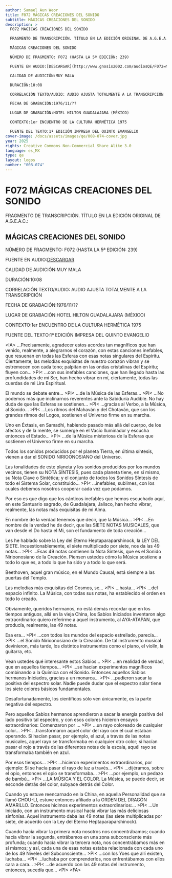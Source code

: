 ```yaml
---
author: Samael Aun Weor
title: F072 MÁGICAS CREACIONES DEL SONIDO
subtitle: MÁGICAS CREACIONES DEL SONIDO
description: >
  F072 MÁGICAS CREACIONES DEL SONIDO

  FRAGMENTO DE TRANSCRIPCIÓN. TÍTULO EN LA EDICIÓN ORIGINAL DE A.G.E.A.C.:

  MÁGICAS CREACIONES DEL SONIDO

  NÚMERO DE FRAGMENTO: F072 (HASTA LA 5ª EDICIÓN: 239)

  FUENTE EN AUDIO:[DESCARGAR](http://www.gnosis2002.com/audiosQE/F072=MAGICAS-CREACIONES-DEL-SONIDO.zip)

  CALIDAD DE AUDICIÓN:MUY MALA

  DURACIÓN:10:08

  CORRELACIÓN TEXTO/AUDIO: AUDIO AJUSTA TOTALMENTE A LA TRANSCRIPCIÓN

  FECHA DE GRABACIÓN:1976/11/??

  LUGAR DE GRABACIÓN:HOTEL HILTON GUADALAJARA (MÉXICO)

  CONTEXTO:1er ENCUENTRO DE LA CULTURA HERMÉTICA 1975

  FUENTE DEL TEXTO:1ª EDICIÓN IMPRESA DEL QUINTO EVANGELIO
cover-image: /docs/assets/images/qe/008-074-cover.jpg
year: 2025
rights: Creative Commons Non-Commercial Share Alike 3.0
language: es_MX
type: qe
layout: logos
number: "008-074"
---
```

# F072 MÁGICAS CREACIONES DEL SONIDO

FRAGMENTO DE TRANSCRIPCIÓN. TÍTULO EN LA EDICIÓN ORIGINAL DE A.G.E.A.C.:

## MÁGICAS CREACIONES DEL SONIDO

NÚMERO DE FRAGMENTO: F072 (HASTA LA 5ª EDICIÓN: 239)

FUENTE EN AUDIO:[DESCARGAR](http://www.gnosis2002.com/audiosQE/F072=MAGICAS-CREACIONES-DEL-SONIDO.zip)

CALIDAD DE AUDICIÓN:MUY MALA

DURACIÓN:10:08

CORRELACIÓN TEXTO/AUDIO: AUDIO AJUSTA TOTALMENTE A LA TRANSCRIPCIÓN

FECHA DE GRABACIÓN:1976/11/??

LUGAR DE GRABACIÓN:HOTEL HILTON GUADALAJARA (MÉXICO)

CONTEXTO:1er ENCUENTRO DE LA CULTURA HERMÉTICA 1975

FUENTE DEL TEXTO:1ª EDICIÓN IMPRESA DEL QUINTO EVANGELIO

\>IA< ...Precisamente, agradecer estos acordes tan magníficos que han venido, realmente, a alegrarnos el corazón, con estas canciones inefables, que resuenan en todas las Esferas con esas notas singulares del Espíritu. Ciertamente, las melodías exquisitas de nuestro corazón vibran y se estremecen con cada tono; palpitan en las ondas cristalinas del Espíritu; fluyen con... \>PI< ...con sus inefables canciones, que han llegado hasta las profundidades de mi Ser, han hecho vibrar en mí, ciertamente, todas las cuerdas de mi Lira Espiritual.

El mundo se debate entre... \>PI< ...de la Música de las Esferas... \>PI< ...No podemos más que inclinarnos reverentes ante la Sabiduría Audible. No hay duda de que las Esferas se sostienen... \>PI< ...gracias al Verbo, a la Música, al Sonido... \>PI< ...Los ritmos del Mahaván y del Chotaván, que son los grandes ritmos del Logos, sostienen el Universo firme en su marcha.

Uno en Éxtasis, en Samadhi, habiendo pasado más allá del cuerpo, de los afectos y de la mente, se sumerge en el Vacío Iluminador y escucha entonces el Estado... \>PI< ...de la Música misteriosa de la Esferas que sostienen el Universo firme en su marcha.

Todos los sonidos producidos por el planeta Tierra, en última síntesis, vienen a dar el SONIDO NIRIOONOSIANO del Universo.

Las tonalidades de este planeta y los sonidos producidos por los mundos vecinos, tienen su NOTA SÍNTESIS, pues cada planeta tiene, en sí mismo, su Nota Clave o Sintética; y el conjunto de todos los Sonidos Síntesis de todo el Sistema Solar, constituido... \>PI< ...inefables, sublimes, con los cuales debemos nosotros cooperar cada vez que podamos.

Por eso es que digo que los cánticos inefables que hemos escuchado aquí, en este Santuario sagrado, de Guadalajara, Jalisco, han hecho vibrar, realmente, las notas más exquisitas de mi Alma.

En nombre de la verdad tenemos que decir, que la Música... \>PI< ...En nombre de la verdad he de decir, que las SIETE NOTAS MUSICALES, que van desde el Do hasta el Mi, son el fundamento de toda creación...

Les he hablado sobre la Ley del Eterno Heptaparaparshinock, la LEY DEL SIETE. Incuestionablemente, el siete multiplicado por siete, nos da las 49 notas... \>PI< ...Esas 49 notas contienen la Nota Síntesis, que es el Sonido Nirioonosiano de la Creación. Piensen ustedes cómo la Música sostiene a todo lo que es, a todo lo que ha sido y a todo lo que será.

Beethoven, aquel gran músico, en el Mundo Causal, está siempre a las puertas del Templo.

Las melodías más exquisitas del Cosmos, se... \>PI< ...hasta... \>PI< ...del espacio infinito. La Música, con todas sus notas, ha establecido el orden en todo lo creado.

Obviamente, queridos hermanos, no está demás recordar que en los tiempos antiguos, allá en la vieja China, los Sabios Iniciados inventaron algo extraordinario: quiero referirme a aquel instrumento, al AYA-ATAPAN, que producía, realmente, las 49 notas.

Esa era... \>PI< ...con todos los mundos del espacio estrellado, parecía... \>PI< ...el Sonido Nirioonosiano de la Creación. De tal instrumento musical devinieron, más tarde, los distintos instrumentos como el piano, el violín, la guitarra, etc.

Vean ustedes qué interesante estos Sabios... \>PI< ...en realidad de verdad, que en aquellos tiempos... \>PI< ...se hacían experimentos magníficos combinando a la Química con el Sonido. Entonces aquellos Sabios hermanos Iniciados, gracias a un monarca... \>PI< ...pudieron sacar la positiva del espectro solar. Nadie puede dudar que el espectro solar tiene los siete colores básicos fundamentales.

Desafortunadamente, los científicos sólo ven únicamente, es la parte negativa del espectro.

Pero aquellos Sabios hermanos aprendieron a sacar la energía positiva del lado positivo tal espectro, y con esos colores hicieron ensayos extraordinarios: Comenzaron por ... \>PI< ...un rayo coloreado de cualquier color... \>PI< ...transformaron aquel color del rayo con el cual estaban operando. Si hacían pasar, por ejemplo, el azul, a través de las notas musicales, aquel rayo se transformaba en cualquier otro color; si hacían pasar el rojo a través de las diferentes notas de la escala, aquél rayo se transformaba también en azul.

Por esos tiempos... \>PI< ...hicieron experimentos extraordinarios, por ejemplo: Si se hacía pasar el rayo de luz a través... \>PI< ...dijéramos, sobre el opio, entonces el opio se transformaba... \>PI< ...por ejemplo, un pedazo de bambú... \>PI< ...LA MÚSICA Y EL COLOR. La Música, se puede decir, se esconde detrás del color, subyace detrás del Color.

Cuando yo estuve reencarnado en la China, en aquella Personalidad que se llamó CHOU-LI, estuve entonces afiliado a la ORDEN DEL DRAGÓN AMARILLO. Entonces hicimos experimentos extraordinarios:... \>PI< ...Un Iniciado, con un instrumento musical hacía vibrar las más deliciosas sinfonías. Aquel instrumento daba las 49 notas (las siete multiplicadas por siete, de acuerdo con la Ley del Eterno Heptaparaparshinock).

Cuando hacía vibrar la primera nota nosotros nos concentrábamos; cuando hacía vibrar la segunda, entrábamos en una zona subconsciente más profunda; cuando hacía vibrar la tercera nota, nos concentrábamos más en sí mismos; y así, cada una de esas notas estaba relacionada con cada uno de los 49 Niveles del Subconsciente... \>PI< ...con los Yoes que allí existen, luchaba... \>PI< ...luchaba por comprenderlos, nos enfrentábamos con ellos cara a cara... \>PI< ...de acuerdo con las 49 notas del instrumento, entonces, sucedía que... \>PI< \>FA<


